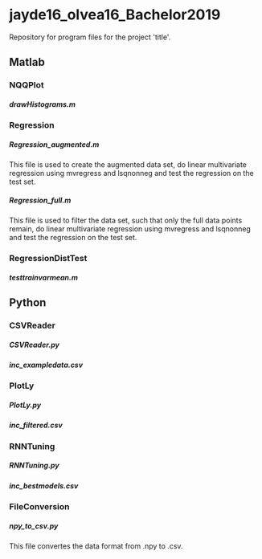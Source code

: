# jayde16_olvea16_Bachelor2019
Repository for program files for the project 'title'.

## Matlab
### NQQPlot
##### drawHistograms.m

### Regression
##### Regression_augmented.m
This file is used to create the augmented data set, do linear multivariate regression using mvregress and lsqnonneg and test the regression on the test set.
##### Regression_full.m
This file is used to filter the data set, such that only the full data points remain, do linear multivariate regression using mvregress and lsqnonneg and test the regression on the test set.

### RegressionDistTest
##### testtrainvarmean.m


## Python
### CSVReader
##### CSVReader.py
##### inc_exampledata.csv

### PlotLy
##### PlotLy.py
##### inc_filtered.csv

### RNNTuning
##### RNNTuning.py
##### inc_bestmodels.csv

### FileConversion
##### npy_to_csv.py
This file convertes the data format from .npy to .csv.
